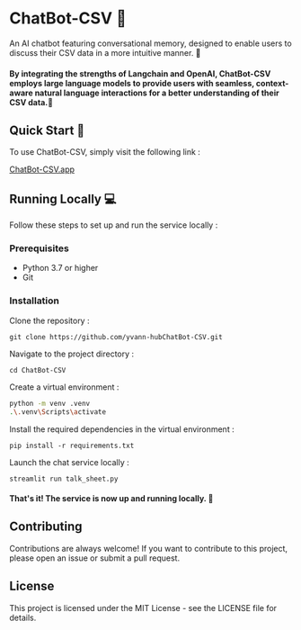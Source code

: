 # ChatBot-CSV 🤖

An AI chatbot featuring conversational memory, designed to enable users to discuss their CSV data in a more intuitive manner. 📄
#### By integrating the strengths of Langchain and OpenAI, ChatBot-CSV employs large language models to provide users with seamless, context-aware natural language interactions for a better understanding of their CSV data.🧠

## Quick Start 🚀
To use ChatBot-CSV, simply visit the following link :

[ChatBot-CSV.app](https://chatbot-csv.streamlit.app/)


## Running Locally 💻
Follow these steps to set up and run the service locally :

### Prerequisites
- Python 3.7 or higher
- Git

### Installation
Clone the repository :

`git clone https://github.com/yvann-hubChatBot-CSV.git`


Navigate to the project directory :

`cd ChatBot-CSV`


Create a virtual environment :
```bash
python -m venv .venv
.\.venv\Scripts\activate
```

Install the required dependencies in the virtual environment :

`pip install -r requirements.txt`


Launch the chat service locally :

`streamlit run talk_sheet.py`

#### That's it! The service is now up and running locally. 🤗

## Contributing
Contributions are always welcome! If you want to contribute to this project, please open an issue or submit a pull request.

## License
This project is licensed under the MIT License - see the LICENSE file for details.
